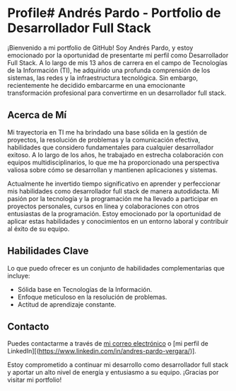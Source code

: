 # Profile# Andrés Pardo - Portfolio de Desarrollador Full Stack

¡Bienvenido a mi portfolio de GitHub! Soy Andrés Pardo, y estoy emocionado por la oportunidad de presentarte mi perfil como 
Desarrollador Full Stack. A lo largo de mis 13 años de carrera en el campo de Tecnologías de la Información (TI), he adquirido una profunda comprensión de los sistemas, las redes y la infraestructura tecnológica. Sin embargo, recientemente he decidido embarcarme en una emocionante transformación profesional para convertirme en un desarrollador full stack.

## Acerca de Mí

Mi trayectoria en TI me ha brindado una base sólida en la gestión de proyectos, la resolución de problemas y la comunicación efectiva, habilidades que considero fundamentales para cualquier desarrollador exitoso. A lo largo de los años, he trabajado en estrecha colaboración con equipos multidisciplinarios, lo que me ha proporcionado una perspectiva valiosa sobre cómo se desarrollan y mantienen aplicaciones y sistemas.

Actualmente he invertido tiempo significativo en aprender y perfeccionar mis habilidades como desarrollador full stack de manera autodidacta. Mi pasión por la tecnología y la programación me ha llevado a participar en proyectos personales, cursos en línea y colaboraciones con otros entusiastas de la programación. Estoy emocionado por la oportunidad de aplicar estas habilidades y conocimientos en un entorno laboral y contribuir al éxito de su equipo.

## Habilidades Clave

Lo que puedo ofrecer es un conjunto de habilidades complementarias que incluye:

- Sólida base en Tecnologías de la Información.
- Enfoque meticuloso en la resolución de problemas.
- Actitud de aprendizaje constante.

## Contacto

Puedes contactarme a través de [mi correo electrónico](mailto:and.pardo.vergara@gmail.com) o [mi perfil de LinkedIn][(https://www.linkedin.com/in/andres-pardo-vergara/)].

Estoy comprometido a continuar mi desarrollo como desarrollador full stack y aportar un alto nivel de energía y entusiasmo a su equipo. ¡Gracias por visitar mi portfolio!

